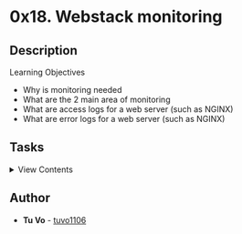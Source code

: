 # 0x18. Webstack monitoring

## Description

Learning Objectives

- Why is monitoring needed
- What are the 2 main area of monitoring
- What are access logs for a web server (such as NGINX)
- What are error logs for a web server (such as NGINX)

## Tasks

<details>
<summary>View Contents</summary>

### [0. Sign up for Datadog and install datadog-agent](./0-setup_datadog)

- For this task head to https://www.datadoghq.com/ and sign up for a free Datadog account. When signing up, you’ll have the option of selecting statistics from your current stack that Datadog can monitor for you. Once you have an account set up, follow the instructions given on the website to install the Datadog agent.
  - Sign up for Datadog
  - Install datadog-agent on web-01
  - Create an application key
  - Create the answer file 0-setup_datadog with your API key on the first line of the file, and your application key on the second

### [1. Monitor some metrics](./)

- Among the litany of data your monitoring service can report to you are system metrics. You can use these metrics to determine statistics such as reads/writes per second, which can help your company determine if/how they should scale. Set up some monitors within the Datadog dashboard to monitor and alert you of a few. You can read about the various system metrics that you can monitor here: System Check.
  - Set up a monitor that checks the number of read requests issued to the device per second.
  - Set up a monitor that checks the number of write requests issued to the device per second.

### [2. Create a dashboard](./2-setup_datadog)

- Now create a dashboard with different metrics displayed in order to get a few different visualizations.
  - Create a new dashboard
  - Add at least 4 widgets to your dashboard. They can be of any type and monitor whatever you’d like
  - Create the answer file 2-setup_datadog which has the dashboard_id on the first line. Note: in order to get the id of your dashboard, you may need to use Datadog’s API

</details>

## Author

- **Tu Vo** - [tuvo1106](https://github.com/tuvo1106)
